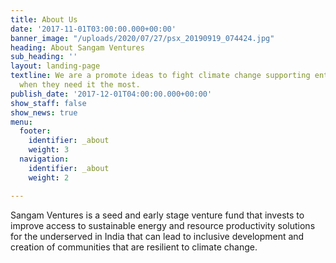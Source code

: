 ```yaml
---
title: About Us
date: '2017-11-01T03:00:00.000+00:00'
banner_image: "/uploads/2020/07/27/psx_20190919_074424.jpg"
heading: About Sangam Ventures
sub_heading: ''
layout: landing-page
textline: We are a promote ideas to fight climate change supporting entrepreneurs
  when they need it the most.
publish_date: '2017-12-01T04:00:00.000+00:00'
show_staff: false
show_news: true
menu:
  footer:
    identifier: _about
    weight: 3
  navigation:
    identifier: _about
    weight: 2

---
```

Sangam Ventures is a seed and early stage venture fund that invests to improve access to sustainable energy and resource productivity solutions for the underserved in India that can lead to inclusive development and creation of communities that are resilient to climate change.